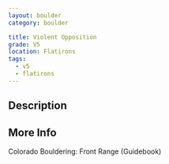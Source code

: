 ```yaml
---
layout: boulder
category: boulder

title: Violent Opposition
grade: V5
location: Flatirons
tags:
  - v5
  - flatirons
---
```


## Description


## More Info
Colorado Bouldering: Front Range (Guidebook)
